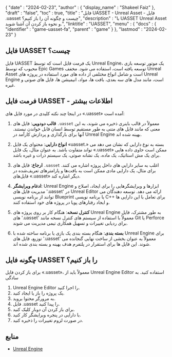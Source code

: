 {
  "date" : "2024-02-23",
  "author" : {
    "display_name" : "Shakeel Faiz"
},
  "draft" : "false",
  "toc" : true,
  "title" : "فایل UASSET - Unreal Asset - فایل .uasset چیست و چگونه آن را باز کنیم؟",
  "description" : "با UASSET Unreal Asset و نحوه باز کردن آن آشنا شوید.",
  "linktitle" : "UASSET",
  "menu" : {
    "docs" : {
      "identifier" : "game-uasset-fa",
      "parent" : "game"
}
},
  "lastmod" : "2024-02-23"
}

## فایل UASSET چیست؟

فایل UASSET یک فرمت فایل است که توسط Unreal Engine، یک موتور توسعه بازی محبوب که توسط Epic Games توسعه یافته است، استفاده می شود. مخفف Unreal Asset است و شامل انواع مختلفی از داده های مورد استفاده در پروژه های Unreal Engine است، مانند مدل های سه بعدی، بافت ها، مواد، انیمیشن ها، فایل های صوتی و غیره.

## فرمت فایل UASSET - اطلاعات بیشتر

در اینجا چند نکته کلیدی در مورد فایل های «.uasset» آمده است:

1.  **قالب دودویی**: فایل های `.uasset` معمولاً در قالب باینری ذخیره می شوند، به این معنی که مانند فایل های متنی به طور مستقیم توسط انسان قابل خواندن نیستند. آنها برای بارگذاری و پردازش کارآمد در Unreal Engine بهینه شده اند.
    
2.  **انواع دارایی**: محتوای یک فایل «uasset.» بسته به نوع دارایی که نشان می دهد می تواند متفاوت باشد. به عنوان مثال، یک فایل «.uasset» ممکن است حاوی داده هایی برای یک مش استاتیک، یک ماده، یک نشانه صوتی، یک سیستم ذرات و غیره باشد.
    
3.  **ارجاع**: فایل های `.uasset` اغلب به سایر دارایی های داخل پروژه اشاره می کنند. برای مثال، یک دارایی مادی ممکن است به بافت‌ها و پارامترهای تعریف‌شده در فایل‌های «.uasset» دیگر اشاره کند.
    
4.  **ادغام ویرایشگر**: Unreal Engine ابزارها و ویرایشگرهایی را برای ایجاد، اصلاح و مدیریت فایل های '.uasset' در Unreal Editor ارائه می دهد. توسعه دهندگان می توانند از برنامه نویسی Blueprint یا برنامه نویسی C++ برای تعامل با این دارایی ها و ایجاد رفتارهای پویا در پروژه های خود استفاده کنند.
    
5.  **کنترل نسخه**: هنگام کار بر روی پروژه های Unreal Engine به طور مشترک، فایل های '.uasset' معمولاً با استفاده از سیستم های کنترل نسخه مانند Git یا Perforce برای ردیابی تغییرات و تسهیل همکاری تیمی مدیریت می شوند.
    
6.  **بسته بندی**: هنگام بسته بندی یک بازی یا برنامه ساخته شده با Unreal Engine برای توزیع، فایل های '.uasset' معمولاً به عنوان بخشی از ساخت نهایی گنجانده می شوند. این فایل ها برای استقرار در پلتفرم هدف بهینه و بسته بندی شده اند.

## چگونه فایل UASSET را باز کنیم؟

برای باز کردن فایل «.uasset»، معمولاً باید از Unreal Engine Editor استفاده کنید. به سادگی

1.  Unreal Engine Editor را اجرا کنید.
2.  یک پروژه را باز یا ایجاد کنید.
3.  به مرورگر محتوا بروید.
4.  فایل .uasset را پیدا کنید.
5.  برای باز کردن آن دوبار کلیک کنید.
6.  با دارایی در پنجره ویرایشگر کار کنید.
7.  در صورت لزوم تغییرات را ذخیره کنید.

## منابع
* [Unreal Engine](https://en.wikipedia.org/wiki/Unreal_Engine)



